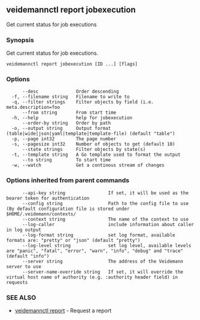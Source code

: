 ## veidemannctl report jobexecution

Get current status for job executions

### Synopsis

Get current status for job executions.

```
veidemannctl report jobexecution [ID ...] [flags]
```

### Options

```
      --desc              Order descending
  -f, --filename string   Filename to write to
  -q, --filter strings    Filter objects by field (i.e. meta.description=foo
      --from string       From start time
  -h, --help              help for jobexecution
      --order-by string   Order by path
  -o, --output string     Output format (table|wide|json|yaml|template|template-file) (default "table")
  -p, --page int32        The page number
  -s, --pagesize int32    Number of objects to get (default 10)
      --state strings     Filter objects by state(s)
  -t, --template string   A Go template used to format the output
      --to string         To start time
  -w, --watch             Get a continous stream of changes
```

### Options inherited from parent commands

```
      --api-key string                If set, it will be used as the bearer token for authentication
      --config string                 Path to the config file to use (By default configuration file is stored under $HOME/.veidemann/contexts/
      --context string                The name of the context to use
      --log-caller                    include information about caller in log output
      --log-format string             set log format, available formats are: "pretty" or "json" (default "pretty")
      --log-level string              set log level, available levels are "panic", "fatal", "error", "warn", "info", "debug" and "trace" (default "info")
      --server string                 The address of the Veidemann server to use
      --server-name-override string   If set, it will override the virtual host name of authority (e.g. :authority header field) in requests
```

### SEE ALSO

* [veidemannctl report](veidemannctl_report.md)	 - Request a report

